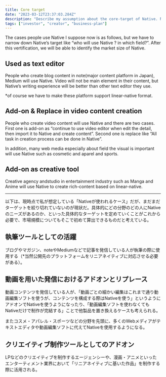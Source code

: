 ```yaml
---
title: Core target
date: "2023-03-12T23:37:03.284Z"
description: "Describe my assumption about the core-target of Native. Nativeのコアなターゲットについて現時点での考えをまとめます。"
tags: ["investor", "creator", "business-plan"]
---
```


The cases people use Native I suppose now is as follows, but we have to narrow down Native’s target like “who will use Native ? in which field?”. After this vertification, we will be able to identify the market size of Native.

## Used as text editor

People who create blog content in note(major content platform in Japan), Medium will use Native. Video will not be main element in their content, but Native’s writing experience will be better than other text editor they use. 

*of course we have to make these platform support linear-native format.

## Add-on & Replace in video content creation

People who create video content will use Native and there are two cases.  First one is add-on as “continue to use video editor when edit the detail, then import it to Native and create content”. Second one is replace like “All task in creation process can be done in Native”. 

In addition, many web media especially about field the visual is important will use Native such as cosmetic and aparel and sports.

## Add-on as creative tool

Creative agency andstudio in entertainment industry such as Manga and Anime will use Native to create rich-content based on linear-native.

---

以下は、現時点で私が想定している「Nativeが使われるケース」だが、まだまだターゲットを絞り切れていないのが現状だ。具体的にどの分野のどの人にNativeのニーズがあるのか、といった具体的なターゲットを定めていくことがこれから必要で、市場規模についてもそこで初めて算出できるものだと考えている。

## 執筆ツールとしての活躍

ブログやマガジン、noteやMediumなどで記事を発信している⼈が執筆の際に使用する（*当然公開先のプラットフォームをリニアネイティブに対応させる必要がある）。

## 動画を用いた発信におけるアドオンとリプレース

動画コンテンツを発信している⼈が、「動画ごとの細かい編集はこれまで通り動画編集ソフトを使うが、コンテンツを構成する際はNativeを使う」というようにアドオンでNativeを使うようになったり、「動画編集ソフトを使わなくてもNativeだけで制作が完結する」ことで他製品を置き換えるケースも考えられる。

またコスメ・アパレル・スポーツなどの分野を先頭に、多くのWebメディアがテキストエディタや動画編集ソフトに代えてNativeを使用するようになる。

## クリエイティブ制作ツールとしてのアドオン

LPなどのクリエイティブを制作するエージェンシーや、漫画・アニメといったエンターティメント業界において「リニアネイティブに基いた作品」を制作する際に活用される。